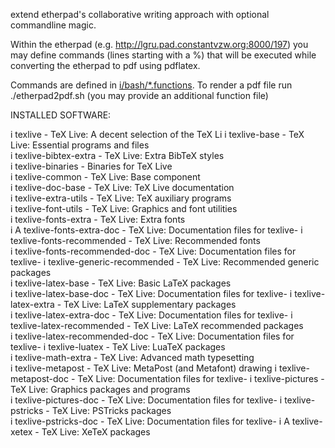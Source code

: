 extend etherpad's collaborative writing approach with optional commandline magic.

Within the etherpad (e.g. http://lgru.pad.constantvzw.org:8000/197) 
you may define commands (lines starting with a %) that will be
executed while converting the etherpad to pdf using pdflatex.

Commands are defined in [i/bash/*.functions](). To render 
a pdf file run ./etherpad2pdf.sh (you may provide an additional
function file)

INSTALLED SOFTWARE:

i   texlive                         - TeX Live: A decent selection of the TeX Li
i   texlive-base                    - TeX Live: Essential programs and files    
i   texlive-bibtex-extra            - TeX Live: Extra BibTeX styles             
i   texlive-binaries                - Binaries for TeX Live                     
i   texlive-common                  - TeX Live: Base component                  
i   texlive-doc-base                - TeX Live: TeX Live documentation          
i   texlive-extra-utils             - TeX Live: TeX auxiliary programs          
i   texlive-font-utils              - TeX Live: Graphics and font utilities     
i   texlive-fonts-extra             - TeX Live: Extra fonts                     
i A texlive-fonts-extra-doc         - TeX Live: Documentation files for texlive-
i   texlive-fonts-recommended       - TeX Live: Recommended fonts               
i   texlive-fonts-recommended-doc   - TeX Live: Documentation files for texlive-
i   texlive-generic-recommended     - TeX Live: Recommended generic packages    
i   texlive-latex-base              - TeX Live: Basic LaTeX packages            
i   texlive-latex-base-doc          - TeX Live: Documentation files for texlive-
i   texlive-latex-extra             - TeX Live: LaTeX supplementary packages    
i   texlive-latex-extra-doc         - TeX Live: Documentation files for texlive-
i   texlive-latex-recommended       - TeX Live: LaTeX recommended packages      
i   texlive-latex-recommended-doc   - TeX Live: Documentation files for texlive-
i   texlive-luatex                  - TeX Live: LuaTeX packages                 
i   texlive-math-extra              - TeX Live: Advanced math typesetting       
i   texlive-metapost                - TeX Live: MetaPost (and Metafont) drawing 
i   texlive-metapost-doc            - TeX Live: Documentation files for texlive-
i   texlive-pictures                - TeX Live: Graphics packages and programs  
i   texlive-pictures-doc            - TeX Live: Documentation files for texlive-
i   texlive-pstricks                - TeX Live: PSTricks packages               
i   texlive-pstricks-doc            - TeX Live: Documentation files for texlive-
i A texlive-xetex                   - TeX Live: XeTeX packages
